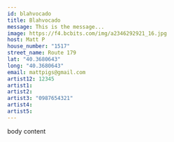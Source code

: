 ```yaml
---
id: blahvocado
title: Blahvocado
message: This is the message...
image: https://f4.bcbits.com/img/a2346292921_16.jpg
host: Matt P
house_number: "1517"
street_name: Route 179
lat: "40.3680643"
long: "40.3680643"
email: mattpigs@gmail.com
artist12: 12345
artist1:
artist2:
artist3: "0987654321"
artist4:
artist5:
---
```

body content
